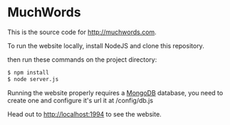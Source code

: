 # MuchWords
This is the source code for http://muchwords.com.

To run the website locally, install NodeJS and clone this repository.

then run these commands on the project directory:

```sh
$ npm install
$ node server.js
```

Running the website properly requires a [MongoDB](https://www.mongodb.org/) database, you need to create one and configure it's url it at /config/db.js

Head out to [http://localhost:1994](http://localhost:1994) to see the website.
